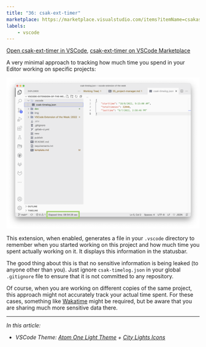 ```yaml
---
title: "36: csak-ext-timer"
marketplace: https://marketplace.visualstudio.com/items?itemName=csakaszamok.csak-ext-timer
labels:
    - vscode
---
```


[Open csak-ext-timer in VSCode](vscode:extension/csakaszamok.csak-ext-timer), [csak-ext-timer on VSCode Marketplace](https://marketplace.visualstudio.com/items?itemName=csakaszamok.csak-ext-timer)

A very minimal approach to tracking how much time you spend in your Editor working on specific projects:

![elapsed time displayed in statusbar](36_csak-ext-timer.png)

This extension, when enabled, generates a file in your `.vscode` directory to remember when you started working on this project and how much time you spent actually working on it. It displays this information in the statusbar.

The good thing about this is that no sensitive information is being leaked (to anyone other than you). Just ignore `csak-timelog.json` in your global `.gitignore` file to ensure that it is not committed to any repository.

Of course, when you are working on different copies of the same project, this approach might not accurately track your actual time spent. For these cases, something like [Wakatime] might be required, but be aware that you are sharing much more sensitive data there.

[wakatime]: https://wakatime.com/
<!-- Configuration options, recommended configuration, etc. -->

---

*In this article:*

- *VSCode Theme: [Atom One Light Theme](https://marketplace.visualstudio.com/items?itemName=akamud.vscode-theme-onelight) + [City Lights Icons](https://marketplace.visualstudio.com/items?itemName=yummygum.city-lights-icon-vsc)*

<!-- references -->

[macos]: ../../img/apple.svg
[win]: ../../img/win.svg
